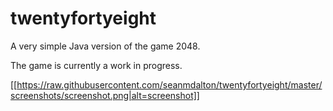 # twentyfortyeight
A very simple Java version of the game 2048. 

The game is currently a work in progress. 

[[https://raw.githubusercontent.com/seanmdalton/twentyfortyeight/master/screenshots/screenshot.png|alt=screenshot]]
